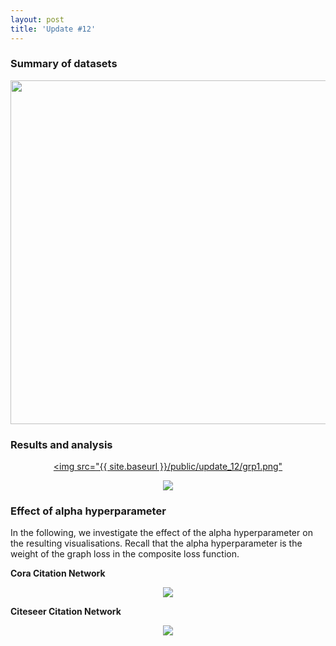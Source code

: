 ```yaml
---
layout: post
title: 'Update #12'
---
```

### Summary of datasets
<center>
<img src="{{ site.baseurl }}/public/update_12/datasets.png" width="550">
</center>

### Results and analysis

[<center><img src="{{ site.baseurl }}/public/update_12/grp1.png"</center>]("https://signapoop.github.io/public/update_12/grp1.png")


<center>
<img src="{{ site.baseurl }}/public/update_12/grp2.png">
</center>

### Effect of alpha hyperparameter
In the following, we investigate the effect of the alpha hyperparameter on the resulting visualisations. Recall that the alpha hyperparameter is the weight of the graph loss in the composite loss function.

__Cora Citation Network__
<center>
<img src="{{ site.baseurl }}/public/update_12/cora.png">
</center>

__Citeseer Citation Network__
<center>
<img src="{{ site.baseurl }}/public/update_12/citeseer.png">
</center>
